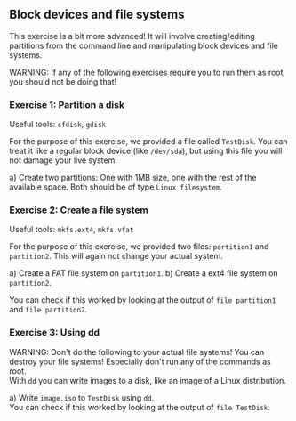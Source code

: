 ## Block devices and file systems

This exercise is a bit more advanced! It will involve creating/editing partitions
from the command line and manipulating block devices and file systems.

WARNING: If any of the following exercises require you to run them as root, you
should not be doing that!

### Exercise 1: Partition a disk

Useful tools: `cfdisk`, `gdisk`

For the purpose of this exercise, we provided a file called `TestDisk`. You can
treat it like a regular block device (like `/dev/sda`), but using this file
you will not damage your live system.

a) Create two partitions: One with 1MB size, one with the rest of the available space.
Both should be of type `Linux filesystem`.

### Exercise 2: Create a file system

Useful tools: `mkfs.ext4`, `mkfs.vfat`

For the purpose of this exercise, we provided two files: `partition1` and `partition2`.
This will again not change your actual system.

a) Create a FAT file system on `partition1`.
b) Create a ext4 file system on `partition2`.

You can check if this worked by looking at the output of `file partition1` and `file partition2`.

### Exercise 3: Using dd

WARNING: Don't do the following to your actual file systems! You can destroy your file systems!
Especially don't run any of the commands as root.  
With `dd` you can write images to a disk, like an image of a Linux distribution.

a) Write `image.iso` to `TestDisk` using `dd`.  
    You can check if this worked by looking at the output of `file TestDisk`.
